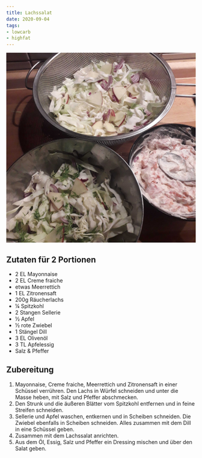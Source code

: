 ```yaml
---
title: Lachssalat
date: 2020-09-04
tags:
- lowcarb
- highfat
---
```


![](/img/Lachssalat.jpg)

## Zutaten für 2 Portionen
- 2 EL          Mayonnaise
- 2 EL          Creme fraiche
- etwas         Meerrettich
- 1 EL          Zitronensaft
- 200g          Räucherlachs
- ¼             Spitzkohl
- 2 Stangen     Sellerie
- ½             Apfel
- ½             rote Zwiebel
- 1 Stängel     Dill
- 3 EL          Olivenöl
- 3 TL          Apfelessig
- Salz & Pfeffer

## Zubereitung
1. Mayonnaise, Creme fraiche, Meerrettich und Zitronensaft in einer Schüssel verrühren. Den Lachs in Würfel schneiden und unter die Masse heben, mit Salz und Pfeffer abschmecken.
2. Den Strunk und die äußeren Blätter vom Spitzkohl entfernen und in feine Streifen schneiden.
3. Sellerie und Apfel waschen, entkernen und in Scheiben schneiden. Die Zwiebel ebenfalls in Scheiben schneiden. Alles zusammen mit dem Dill in eine Schüssel geben.
4. Zusammen mit dem Lachssalat anrichten.
5. Aus dem Öl, Essig, Salz und Pfeffer ein Dressing mischen und über den Salat geben.
